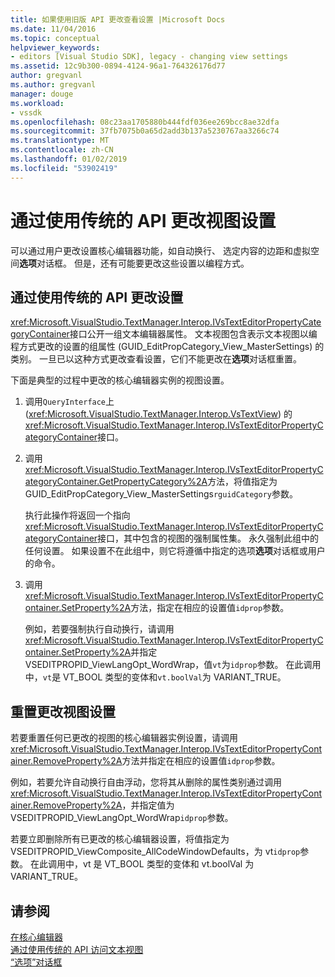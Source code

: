 ```yaml
---
title: 如果使用旧版 API 更改查看设置 |Microsoft Docs
ms.date: 11/04/2016
ms.topic: conceptual
helpviewer_keywords:
- editors [Visual Studio SDK], legacy - changing view settings
ms.assetid: 12c9b300-0894-4124-96a1-764326176d77
author: gregvanl
ms.author: gregvanl
manager: douge
ms.workload:
- vssdk
ms.openlocfilehash: 08c23aa1705880b444fdf036ee269bcc8ae32dfa
ms.sourcegitcommit: 37fb7075b0a65d2add3b137a5230767aa3266c74
ms.translationtype: MT
ms.contentlocale: zh-CN
ms.lasthandoff: 01/02/2019
ms.locfileid: "53902419"
---
```

# <a name="change-view-settings-by-using-the-legacy-api"></a>通过使用传统的 API 更改视图设置
可以通过用户更改设置核心编辑器功能，如自动换行、 选定内容的边距和虚拟空间**选项**对话框。 但是，还有可能要更改这些设置以编程方式。  
  
## <a name="change-settings-by-using-the-legacy-api"></a>通过使用传统的 API 更改设置  
 <xref:Microsoft.VisualStudio.TextManager.Interop.IVsTextEditorPropertyCategoryContainer>接口公开一组文本编辑器属性。 文本视图包含表示文本视图以编程方式更改的设置的组属性 (GUID_EditPropCategory_View_MasterSettings) 的类别。 一旦已以这种方式更改查看设置，它们不能更改在**选项**对话框重置。  
  
 下面是典型的过程中更改的核心编辑器实例的视图设置。  
  
1.  调用`QueryInterface`上 (<xref:Microsoft.VisualStudio.TextManager.Interop.VsTextView>) 的<xref:Microsoft.VisualStudio.TextManager.Interop.IVsTextEditorPropertyCategoryContainer>接口。  
  
2.  调用<xref:Microsoft.VisualStudio.TextManager.Interop.IVsTextEditorPropertyCategoryContainer.GetPropertyCategory%2A>方法，将值指定为 GUID_EditPropCategory_View_MasterSettings`rguidCategory`参数。  
  
     执行此操作将返回一个指向<xref:Microsoft.VisualStudio.TextManager.Interop.IVsTextEditorPropertyCategoryContainer>接口，其中包含的视图的强制属性集。 永久强制此组中的任何设置。 如果设置不在此组中，则它将遵循中指定的选项**选项**对话框或用户的命令。  
  
3.  调用<xref:Microsoft.VisualStudio.TextManager.Interop.IVsTextEditorPropertyContainer.SetProperty%2A>方法，指定在相应的设置值`idprop`参数。  
  
     例如，若要强制执行自动换行，请调用<xref:Microsoft.VisualStudio.TextManager.Interop.IVsTextEditorPropertyContainer.SetProperty%2A>并指定 VSEDITPROPID_ViewLangOpt_WordWrap，值`vt`为`idprop`参数。 在此调用中，`vt`是 VT_BOOL 类型的变体和`vt.boolVal`为 VARIANT_TRUE。  
  
## <a name="reset-changed-view-settings"></a>重置更改视图设置  
 若要重置任何已更改的视图的核心编辑器实例设置，请调用<xref:Microsoft.VisualStudio.TextManager.Interop.IVsTextEditorPropertyContainer.RemoveProperty%2A>方法并指定在相应的设置值`idprop`参数。  
  
 例如，若要允许自动换行自由浮动，您将其从删除的属性类别通过调用<xref:Microsoft.VisualStudio.TextManager.Interop.IVsTextEditorPropertyContainer.RemoveProperty%2A>，并指定值为 VSEDITPROPID_ViewLangOpt_WordWrap`idprop`参数。  
  
 若要立即删除所有已更改的核心编辑器设置，将值指定为 VSEDITPROPID_ViewComposite_AllCodeWindowDefaults，为 vt`idprop`参数。 在此调用中，vt 是 VT_BOOL 类型的变体和 vt.boolVal 为 VARIANT_TRUE。  
  
## <a name="see-also"></a>请参阅  
 [在核心编辑器](../extensibility/inside-the-core-editor.md)   
 [通过使用传统的 API 访问文本视图](../extensibility/accessing-thetext-view-by-using-the-legacy-api.md)   
 [“选项”对话框](../ide/reference/options-dialog-box-visual-studio.md)